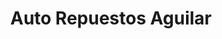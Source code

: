 ---
title: "Auto Repuestos Aguilar"
url: /san-pedro-sula/auto-repuestos-aguilar/
shop: piezas de automóviles
---